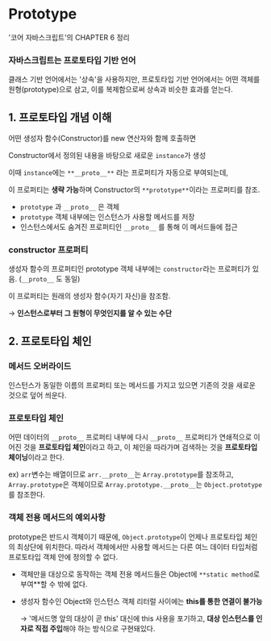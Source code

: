 # Prototype

'코어 자바스크립트'의 CHAPTER 6 정리



### 자바스크립트는 프로토타입 기반 언어

클래스 기반 언어에서는 '상속'을 사용하지만, 프로토타입 기반 언어에서는 어떤 객체를 원형(prototype)으로 삼고, 이를 복제함으로써 상속과 비슷한 효과를 얻는다.



## 1. 프로토타입 개념 이해

어떤 생성자 함수(Constructor)를 new 연산자와 함께 호출하면

Constructor에서 정의된 내용을 바탕으로 새로운 `instance`가 생성

이때 `instance`에는 `**__proto__**` 라는 프로퍼티가 자동으로 부여되는데,

이 프로퍼티는 **생략 가능**하며 Constructor의 `**prototype**`이라는 프로퍼티를 참조.

- `prototype` 과 `__proto__` 은 객체
- `prototype` 객체 내부에는 인스턴스가 사용할 메서드를 저장
- 인스턴스에서도 숨겨진 프로퍼티인 `__proto__` 를 통해 이 메서드들에 접근

### constructor 프로퍼티

생성자 함수의 프로퍼티인 prototype 객체 내부에는 `constructor`라는 프로퍼티가 있음. (`__proto__` 도 동일)

이 프로퍼티는 원래의 생성자 함수(자기 자신)을 참조함.

→ **인스턴스로부터 그 원형이 무엇인지를 알 수 있는 수단**



## 2. 프로토타입 체인

### 메서드 오버라이드

인스턴스가 동일한 이름의 프로퍼티 또는 메서드를 가지고 있으면 기존의 것을 새로운 것으로 덮어 씌운다.



### 프로토타입 체인

어떤 데이터의 `__proto__` 프로퍼티 내부에 다시 `__proto__` 프로퍼티가 연쇄적으로 이어진 것을 **프로토타입 체인**이라고 하고, 이 체인을 따라가며 검색하는 것을 **프로토타입 체이닝**이라고 한다.

ex) `arr`변수는 배열이므로 `arr.__proto__`는 `Array.prototype`를 참조하고, `Array.prototype`은 객체이므로 `Array.prototype.__proto__`는 `Object.prototype` 를 참조한다.



### 객체 전용 메서드의 예외사항

prototype은 반드시 객체이기 때문에, `Object.prototype`이 언제나 프로토타입 체인의 최상단에 위치한다. 따라서 객체에서만 사용할 메서드는 다른 여느 데이터 타입처럼 프로토타입 객체 안에 정의할 수 없다.

- 객체만을 대상으로 동작하는 객체 전용 메서드들은 Object에 `**static method`로 부여**할 수 밖에 없다.

- 생성자 함수인 Object와 인스턴스 객체 리터럴 사이에는 **this를 통한 연결이 불가능**

  → '메서드명 앞의 대상이 곧 this' 대신에 this 사용을 포기하고, **대상 인스턴스를 인자로 직접 주입**해야 하는 방식으로 구현돼있다.